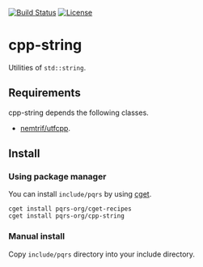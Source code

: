 [![Build Status](https://github.com/pqrs-org/cpp-string/workflows/CI/badge.svg)](https://github.com/pqrs-org/cpp-string/actions)
[![License](https://img.shields.io/badge/license-Boost%20Software%20License-blue.svg)](https://github.com/pqrs-org/cpp-string/blob/main/LICENSE.md)

# cpp-string

Utilities of `std::string`.

## Requirements

cpp-string depends the following classes.

- [nemtrif/utfcpp](https://github.com/nemtrif/utfcpp).

## Install

### Using package manager

You can install `include/pqrs` by using [cget](https://github.com/pfultz2/cget).

```shell
cget install pqrs-org/cget-recipes
cget install pqrs-org/cpp-string
```

### Manual install

Copy `include/pqrs` directory into your include directory.
